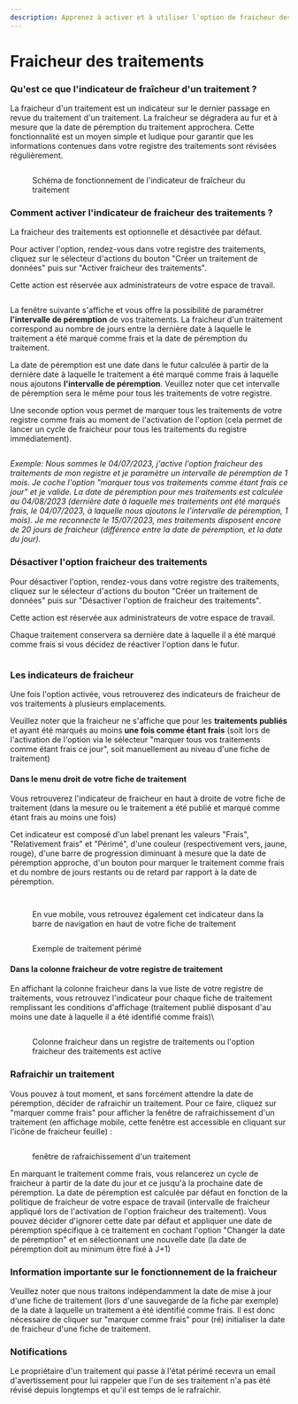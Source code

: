 ```yaml
---
description: Apprenez à activer et à utiliser l'option de fraicheur des traitements
---
```


# Fraicheur des traitements

### Qu'est ce que l'indicateur de fraîcheur d'un traitement ?

La fraicheur d'un traitement est un indicateur sur le dernier passage en revue du traitement d'un traitement. La fraicheur se dégradera au fur et à mesure que la date de péremption du traitement approchera. Cette fonctionnalité est un moyen simple et ludique pour garantir que les informations contenues dans votre registre des traitements sont révisées régulièrement.&#x20;

<figure><img src="../../.gitbook/assets/image (438).png" alt=""><figcaption><p>Schéma de fonctionnement de l'indicateur de fraîcheur du traitement</p></figcaption></figure>

### Comment activer l'indicateur de fraicheur des traitements ?

La fraicheur des traitements est optionnelle et désactivée par défaut.&#x20;

Pour activer l'option, rendez-vous dans votre registre des traitements, cliquez sur le sélecteur d'actions du bouton "Créer un traitement de données" puis sur "Activer fraicheur des traitements".&#x20;

Cette action est réservée aux administrateurs de votre espace de travail.

<figure><img src="../../.gitbook/assets/freshness-activate.JPG" alt=""><figcaption></figcaption></figure>

La fenêtre suivante s'affiche et vous offre la possibilité de paramétrer **l'intervalle de péremption** de vos traitements. La fraicheur d'un traitement correspond au nombre de jours entre la dernière date à laquelle le traitement a été marqué comme frais et la date de péremption du traitement.&#x20;

La date de péremption est une date dans le futur calculée à partir de la dernière date à laquelle le traitement a été marqué comme frais à laquelle nous ajoutons **l'intervalle de péremption**. Veuillez noter que cet intervalle de péremption sera le même pour tous les traitements de votre registre.&#x20;

Une seconde option vous permet de marquer tous les traitements de votre registre comme frais au moment de l'activation de l'option (cela permet de lancer un cycle de fraicheur pour tous les traitements du registre immédiatement).

<figure><img src="../../.gitbook/assets/freshness-activate-modal.JPG" alt=""><figcaption></figcaption></figure>

_Exemple: Nous sommes le 04/07/2023, j'active l'option fraicheur des traitements de mon registre et je paramètre un intervalle de péremption de 1 mois. Je coche l'option "marquer tous vos traitements comme étant frais ce jour" et je valide. La date de péremption pour mes traitements est calculée au 04/08/2023 (dernière date à laquelle mes traitements ont été marqués frais, le 04/07/2023, à laquelle nous ajoutons le l'intervalle de péremption, 1 mois). Je me reconnecte le 15/07/2023, mes traitements disposent encore de 20 jours de fraicheur (différence entre la date de péremption, et la date du jour)._&#x20;



### Désactiver l'option fraicheur des traitements

Pour désactiver l'option, rendez-vous dans votre registre des traitements, cliquez sur le sélecteur d'actions du bouton "Créer un traitement de données" puis sur "Désactiver l'option de fraicheur des traitements".

Cette action est réservée aux administrateurs de votre espace de travail.

Chaque traitement conservera sa dernière date à laquelle il a été marqué comme frais si vous décidez de réactiver l'option dans le futur.

<figure><img src="../../.gitbook/assets/freshness-disablemodal.JPG" alt=""><figcaption></figcaption></figure>

### Les indicateurs de fraicheur

Une fois l'option activée, vous retrouverez des indicateurs de fraicheur de vos traitements à plusieurs emplacements.&#x20;

Veuillez noter que la fraicheur ne s'affiche que pour les **traitements publiés** et ayant été marqués au moins **une fois comme étant frais** (soit lors de l'activation de l'option via le sélecteur "marquer tous vos traitements comme étant frais ce jour", soit manuellement au niveau d'une fiche de traitement)

#### Dans le menu droit de votre fiche de traitement&#x20;

Vous retrouverez l'indicateur de fraicheur en haut à droite de votre fiche de traitement (dans la mesure ou le traitement a été publié et marqué comme étant frais au moins une fois)

Cet indicateur est composé d'un label prenant les valeurs "Frais", "Relativement frais" et "Périmé", d'une couleur (respectivement vers, jaune, rouge), d'une barre de progression diminuant à mesure que la date de péremption approche, d'un bouton pour marquer le traitement comme frais et du nombre de jours restants ou de retard par rapport à la date de péremption.&#x20;

<figure><img src="../../.gitbook/assets/image (433).png" alt=""><figcaption></figcaption></figure>



<figure><img src="../../.gitbook/assets/image (432).png" alt=""><figcaption><p>En vue mobile, vous retrouvez également cet indicateur dans la barre de navigation en haut de votre fiche de traitement</p></figcaption></figure>

<figure><img src="../../.gitbook/assets/image (434).png" alt=""><figcaption><p>Exemple de traitement périmé</p></figcaption></figure>

#### Dans la colonne fraicheur de votre registre de traitement

En affichant la colonne fraicheur dans la vue liste de votre registre de traitements, vous retrouvez l'indicateur pour chaque fiche de traitement remplissant les conditions d'affichage (traitement publié disposant d'au moins une date à laquelle il a été identifié comme frais)\


<figure><img src="../../.gitbook/assets/image (436).png" alt=""><figcaption><p>Colonne fraicheur dans un registre de traitements ou l'option fraicheur des traitements est active</p></figcaption></figure>

### Rafraichir un traitement

Vous pouvez à tout moment, et sans forcément attendre la date de péremption, décider de rafraichir un traitement. Pour ce faire, cliquez sur "marquer comme frais" pour afficher la fenêtre de rafraichissement d'un traitement (en affichage mobile, cette fenêtre est accessible en cliquant sur l'icône de fraicheur feuille) :

<figure><img src="../../.gitbook/assets/image (435).png" alt=""><figcaption><p>fenêtre de rafraichissement d'un traitement</p></figcaption></figure>

En marquant le traitement comme frais, vous relancerez un cycle de fraicheur à partir de la date du jour et ce jusqu'à la prochaine date de péremption. La date de péremption est calculée par défaut en fonction de la politique de fraicheur de votre espace de travail (intervalle de fraicheur appliqué lors de l'activation de l'option fraicheur des traitement). Vous pouvez décider d'ignorer cette date par défaut et appliquer une date de péremption spécifique à ce traitement en cochant l'option "Changer la date de péremption" et en sélectionnant une nouvelle date (la date de péremption doit au minimum être fixé à J+1)

### Information importante sur le fonctionnement de la fraicheur

Veuillez noter que nous traitons indépendamment la date de mise à jour d'une fiche de traitement (lors d'une sauvegarde de la fiche par exemple) de la date à laquelle un traitement a été identifié comme frais. Il est donc nécessaire de cliquer sur "marquer comme frais" pour (ré) initialiser la date de fraicheur d'une fiche de traitement.

### Notifications

Le propriétaire d'un traitement qui passe à l'état périmé recevra un email d'avertissement pour lui rappeler que l'un de ses traitement n'a pas été révisé depuis longtemps et qu'il est temps de le rafraichir.
